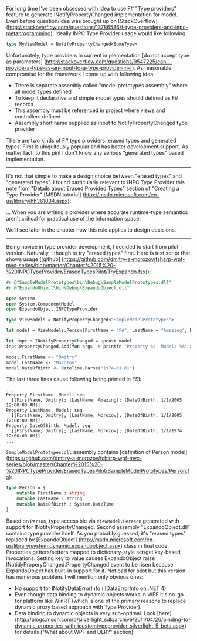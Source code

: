 For long time I've been obsessed with idea to use F# "Type providers" feature to generate  INotifyPropertyChanged implementation for model. Even before question/idea was brought up on [StackOverflow] (http://stackoverflow.com/questions/13786586/f-type-providers-and-inpc-metaprogramming). Ideally INPC Type Provider usage would like following:
```ocaml
type MyViewModel = NotifyPropertyChanged<SomeType>
```
Unfortunately, type providers in current implementation [do not accept type as parameters] (http://stackoverflow.com/questions/9547225/can-i-provide-a-type-as-an-input-to-a-type-provider-in-f).
As reasonable compromise for the framework I come up with following idea: 
  * There is separate assembly called "model prototypes assembly" where all model types defined
  * To keep it declarative and simple model types should defined as F# records
  * This assembly must be referenced in project where views and controllers defined
  * Assembly short name supplied as input to NotifyPropertyChanged type provider

There are two kinds of F# type providers: erased types and generated types. First is ubiquitously popular and has better development support. As matter fact, to this pint I don't know any serious "generated types" based implementation.
***
It's not that simple to make a design choice between "erased types" and "generated types". I found particularly relevant to INPC Type Provider this note from "Details about Erased Provided Types" section of "Creating a Type Provider" [MSDN tutorial] (http://msdn.microsoft.com/en-us/library/hh361034.aspx):

... When you are writing a provider where accurate runtime-type semantics aren't critical for practical use of the information space.

We'll see later in the chapter how this rule applies to design decisions.
***
Being novice in type provider development, I decided to start from pilot version. Naturally, I though to try "erased types" first. Here is test script that shows usage ([github] (https://github.com/dmitry-a-morozov/fsharp-wpf-mvc-series/blob/master/Chapter%2015%20-%20INPCTypeProvider/ErasedTypesPilot/TryExpando.fsx)):
```ocaml
#r @"SampleModelPrototypes\bin\Debug\SampleModelPrototypes.dll"
#r @"ExpandoObject\bin\Debug\ExpandoObject.dll"

open System
open System.ComponentModel
open ExpandoObject.INPCTypeProvider

type ViewModels = NotifyPropertyChanged<"SampleModelPrototypes">

let model = ViewModels.Person(FirstName = "F#", LastName = "Amazing", DateOfBirth = DateTime.Parse("2005-01-01"))

let inpc : INotifyPropertyChanged = upcast model
inpc.PropertyChanged.Add(fun args -> printfn "Property %s. Model: %A" args.PropertyName model)

model.FirstName <- "Dmitry"
model.LastName <- "Morozov"
model.DateOfBirth <- DateTime.Parse("1974-01-01")
```
The last three lines cause following being printed in FSI:
```
...
Property FirstName. Model: seq
  [[FirstName, Dmitry]; [LastName, Amazing]; [DateOfBirth, 1/1/2005 12:00:00 AM]]
Property LastName. Model: seq
  [[FirstName, Dmitry]; [LastName, Morozov]; [DateOfBirth, 1/1/2005 12:00:00 AM]]
Property DateOfBirth. Model: seq
  [[FirstName, Dmitry]; [LastName, Morozov]; [DateOfBirth, 1/1/1974 12:00:00 AM]]
...
```
`SampleModelPrototypes.dll` assembly contains [definition of Person model] (https://github.com/dmitry-a-morozov/fsharp-wpf-mvc-series/blob/master/Chapter%2015%20-%20INPCTypeProvider/ErasedTypesPilot/SampleModelPrototypes/Person.fs):
```ocaml
type Person = {
    mutable FirstName : string 
    mutable LastName : string
    mutable DateOfBirth : System.DateTime
}
```
Based on `Person`, type accessible via `ViewModel.Pereson` generated with support for INotifyPropertyChanged.
Second assembly "ExpandoObject.dll" contains type provider itself. As you probably guessed, it's "erased types" replaced by [ExpandoObject] (http://msdn.microsoft.com/en-us/library/system.dynamic.expandoobject.aspx) class in final code. Properties getters/setters mapped to dictionary-style set/get key-based invocations. Setting key to value causes ExpandoObject raise INotidyProperyChanged.PropertyChanged event to be risen because ExpandoObject has built-in support for it. Not bad for pilot but this version has numerous problem. I will mention only obvious ones: 
  * No support for INotifyDataErrorInfo ( IDataErrorInfo on .NET 4)
  * Even though data binding to dynamic objects works in WPF it's no-go for platform like WinRT 
(which is one of the primary reasons to replace dynamic proxy based approach with Type Provider). 
  * Data binding to dynamic objects is very sub-optimal. Look [here] (http://blogs.msdn.com/b/silverlight_sdk/archive/2011/04/26/binding-to-dynamic-properties-with-icustomtypeprovider-silverlight-5-beta.aspx) for details ("What about WPF and DLR?" section).